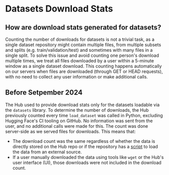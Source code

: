 # Datasets Download Stats

## How are download stats generated for datasets?

Counting the number of downloads for datasets is not a trivial task, as a single dataset repository might contain multiple files, from multiple subsets and splits (e.g. train/validation/test) and sometimes with many files in a single split. To solve this issue and avoid counting one person's download multiple times, we treat all files downloaded by a user within a 5-minute window as a single dataset download. This counting happens automatically on our servers when files are downloaded (through GET or HEAD requests), with no need to collect any user information or make additional calls.

## Before Setpember 2024

The Hub used to provide download stats only for the datasets loadable via the `datasets` library. To determine the number of downloads, the Hub previously counted every time `load_dataset` was called in Python, excluding Hugging Face's CI tooling on GitHub. No information was sent from the user, and no additional calls were made for this. The count was done server-side as we served files for downloads. This means that:

* The download count was the same regardless of whether the data is directly stored on the Hub repo or if the repository has a [script](/docs/datasets/dataset_script) to load the data from an external source.
* If a user manually downloaded the data using tools like `wget` or the Hub's user interface (UI), those downloads were not included in the download count.

